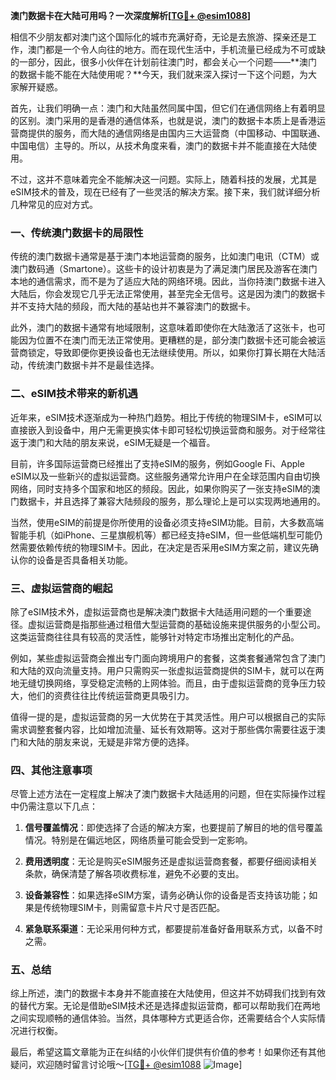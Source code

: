 **澳门数据卡在大陆可用吗？一次深度解析[[TG💪+ @esim1088](https://t.me/s/esim1088)]**

相信不少朋友都对澳门这个国际化的城市充满好奇，无论是去旅游、探亲还是工作，澳门都是一个令人向往的地方。而在现代生活中，手机流量已经成为不可或缺的一部分，因此，很多小伙伴在计划前往澳门时，都会关心一个问题——**澳门的数据卡能不能在大陆使用呢？**今天，我们就来深入探讨一下这个问题，为大家解开疑惑。

首先，让我们明确一点：澳门和大陆虽然同属中国，但它们在通信网络上有着明显的区别。澳门采用的是香港的通信体系，也就是说，澳门的数据卡本质上是香港运营商提供的服务，而大陆的通信网络是由国内三大运营商（中国移动、中国联通、中国电信）主导的。所以，从技术角度来看，澳门的数据卡并不能直接在大陆使用。

不过，这并不意味着完全不能解决这一问题。实际上，随着科技的发展，尤其是eSIM技术的普及，现在已经有了一些灵活的解决方案。接下来，我们就详细分析几种常见的应对方式。

### 一、传统澳门数据卡的局限性

传统的澳门数据卡通常是基于澳门本地运营商的服务，比如澳门电讯（CTM）或澳门数码通（Smartone）。这些卡的设计初衷是为了满足澳门居民及游客在澳门本地的通信需求，而不是为了适应大陆的网络环境。因此，当你持澳门数据卡进入大陆后，你会发现它几乎无法正常使用，甚至完全无信号。这是因为澳门的数据卡并不支持大陆的频段，而大陆的基站也并不兼容澳门的数据卡。

此外，澳门的数据卡通常有地域限制，这意味着即使你在大陆激活了这张卡，也可能因为位置不在澳门而无法正常使用。更糟糕的是，部分澳门数据卡还可能会被运营商锁定，导致即便你更换设备也无法继续使用。所以，如果你打算长期在大陆活动，传统澳门数据卡并不是最佳选择。

### 二、eSIM技术带来的新机遇

近年来，eSIM技术逐渐成为一种热门趋势。相比于传统的物理SIM卡，eSIM可以直接嵌入到设备中，用户无需更换实体卡即可轻松切换运营商和服务。对于经常往返于澳门和大陆的朋友来说，eSIM无疑是一个福音。

目前，许多国际运营商已经推出了支持eSIM的服务，例如Google Fi、Apple eSIM以及一些新兴的虚拟运营商。这些服务通常允许用户在全球范围内自由切换网络，同时支持多个国家和地区的频段。因此，如果你购买了一张支持eSIM的澳门数据卡，并且选择了兼容大陆频段的服务，那么理论上是可以实现两地通用的。

当然，使用eSIM的前提是你所使用的设备必须支持eSIM功能。目前，大多数高端智能手机（如iPhone、三星旗舰机等）都已经支持eSIM，但一些低端机型可能仍然需要依赖传统的物理SIM卡。因此，在决定是否采用eSIM方案之前，建议先确认你的设备是否具备相关功能。

### 三、虚拟运营商的崛起

除了eSIM技术外，虚拟运营商也是解决澳门数据卡大陆适用问题的一个重要途径。虚拟运营商是指那些通过租借大型运营商的基础设施来提供服务的小型公司。这类运营商往往具有较高的灵活性，能够针对特定市场推出定制化的产品。

例如，某些虚拟运营商会推出专门面向跨境用户的套餐，这类套餐通常包含了澳门和大陆的双向流量支持。用户只需购买一张虚拟运营商提供的SIM卡，就可以在两地无缝切换网络，享受稳定流畅的上网体验。而且，由于虚拟运营商的竞争压力较大，他们的资费往往比传统运营商更具吸引力。

值得一提的是，虚拟运营商的另一大优势在于其灵活性。用户可以根据自己的实际需求调整套餐内容，比如增加流量、延长有效期等。这对于那些偶尔需要往返于澳门和大陆的朋友来说，无疑是非常方便的选择。

### 四、其他注意事项

尽管上述方法在一定程度上解决了澳门数据卡大陆适用的问题，但在实际操作过程中仍需注意以下几点：

1. **信号覆盖情况**：即使选择了合适的解决方案，也要提前了解目的地的信号覆盖情况。特别是在偏远地区，网络质量可能会受到一定影响。
   
2. **费用透明度**：无论是购买eSIM服务还是虚拟运营商套餐，都要仔细阅读相关条款，确保清楚了解各项收费标准，避免不必要的支出。

3. **设备兼容性**：如果选择eSIM方案，请务必确认你的设备是否支持该功能；如果是传统物理SIM卡，则需留意卡片尺寸是否匹配。

4. **紧急联系渠道**：无论采用何种方式，都要提前准备好备用联系方式，以备不时之需。

### 五、总结

综上所述，澳门的数据卡本身并不能直接在大陆使用，但这并不妨碍我们找到有效的替代方案。无论是借助eSIM技术还是选择虚拟运营商，都可以帮助我们在两地之间实现顺畅的通信体验。当然，具体哪种方式更适合你，还需要结合个人实际情况进行权衡。

最后，希望这篇文章能为正在纠结的小伙伴们提供有价值的参考！如果你还有其他疑问，欢迎随时留言讨论哦～[[TG💪+ @esim1088](https://t.me/s/esim1088) ![Image](https://i.postimg.cc/4NQfJmqS/Snipaste-2025-05-13-00-14-12.png)]